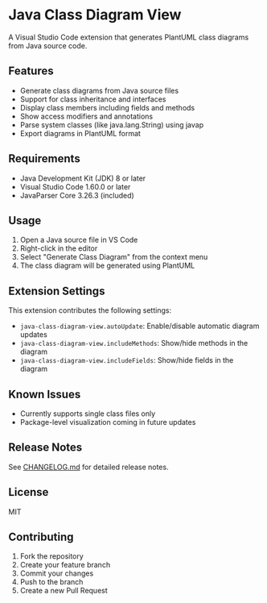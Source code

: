 # Java Class Diagram View

A Visual Studio Code extension that generates PlantUML class diagrams from Java source code.

## Features

- Generate class diagrams from Java source files
- Support for class inheritance and interfaces
- Display class members including fields and methods
- Show access modifiers and annotations
- Parse system classes (like java.lang.String) using javap
- Export diagrams in PlantUML format

## Requirements

- Java Development Kit (JDK) 8 or later
- Visual Studio Code 1.60.0 or later
- JavaParser Core 3.26.3 (included)

## Usage

1. Open a Java source file in VS Code
2. Right-click in the editor
3. Select "Generate Class Diagram" from the context menu
4. The class diagram will be generated using PlantUML

## Extension Settings

This extension contributes the following settings:

* `java-class-diagram-view.autoUpdate`: Enable/disable automatic diagram updates
* `java-class-diagram-view.includeMethods`: Show/hide methods in the diagram
* `java-class-diagram-view.includeFields`: Show/hide fields in the diagram

## Known Issues

- Currently supports single class files only
- Package-level visualization coming in future updates

## Release Notes

See [CHANGELOG.md](CHANGELOG.md) for detailed release notes.

## License

MIT

## Contributing

1. Fork the repository
2. Create your feature branch
3. Commit your changes
4. Push to the branch
5. Create a new Pull Request
